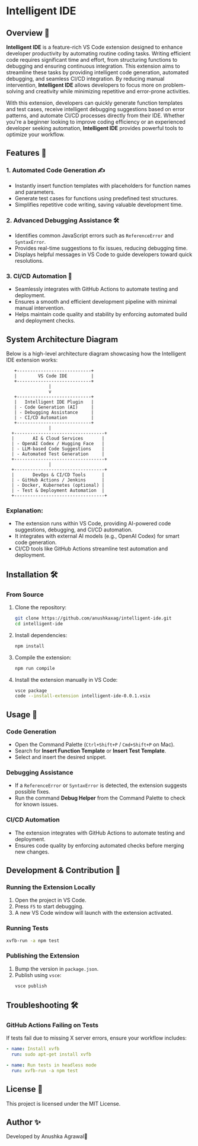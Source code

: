 # Intelligent IDE

## Overview 📝

**Intelligent IDE** is a feature-rich VS Code extension designed to enhance developer productivity by automating routine coding tasks. Writing efficient code requires significant time and effort, from structuring functions to debugging and ensuring continuous integration. This extension aims to streamline these tasks by providing intelligent code generation, automated debugging, and seamless CI/CD integration. By reducing manual intervention, **Intelligent IDE** allows developers to focus more on problem-solving and creativity while minimizing repetitive and error-prone activities.

With this extension, developers can quickly generate function templates and test cases, receive intelligent debugging suggestions based on error patterns, and automate CI/CD processes directly from their IDE. Whether you're a beginner looking to improve coding efficiency or an experienced developer seeking automation, **Intelligent IDE** provides powerful tools to optimize your workflow.

## Features 🚀

### **1. Automated Code Generation** ✍️

- Instantly insert function templates with placeholders for function names and parameters.
- Generate test cases for functions using predefined test structures.
- Simplifies repetitive code writing, saving valuable development time.

### **2. Advanced Debugging Assistance** 🛠️

- Identifies common JavaScript errors such as `ReferenceError` and `SyntaxError`.
- Provides real-time suggestions to fix issues, reducing debugging time.
- Displays helpful messages in VS Code to guide developers toward quick resolutions.

### **3. CI/CD Automation** 🚀

- Seamlessly integrates with GitHub Actions to automate testing and deployment.
- Ensures a smooth and efficient development pipeline with minimal manual intervention.
- Helps maintain code quality and stability by enforcing automated build and deployment checks.

## System Architecture Diagram
Below is a high-level architecture diagram showcasing how the Intelligent IDE extension works:

       +----------------------------+
       |        VS Code IDE         |
       +----------------------------+
                    |
                    v
       +----------------------------+
       |   Intelligent IDE Plugin   |  
       | - Code Generation (AI)     |  
       | - Debugging Assistance     |  
       | - CI/CD Automation         |
       +----------------------------+
                    |
      +----------------------------------+
      |       AI & Cloud Services       |  
      | - OpenAI Codex / Hugging Face   |
      | - LLM-based Code Suggestions    |
      | - Automated Test Generation     |
      +----------------------------------+
                    |
      +----------------------------------+
      |       DevOps & CI/CD Tools      |
      | - GitHub Actions / Jenkins      |
      | - Docker, Kubernetes (optional) |
      | - Test & Deployment Automation  |
      +----------------------------------+
### Explanation:

- The extension runs within VS Code, providing AI-powered code suggestions, debugging, and CI/CD automation.
- It integrates with external AI models (e.g., OpenAI Codex) for smart code generation.
- CI/CD tools like GitHub Actions streamline test automation and deployment.

## Installation 🛠️

### From Source

1. Clone the repository:
   ```sh
   git clone https://github.com/anushkaxag/intelligent-ide.git
   cd intelligent-ide
   ```
2. Install dependencies:
   ```sh
   npm install
   ```
3. Compile the extension:
   ```sh
   npm run compile
   ```
4. Install the extension manually in VS Code:
   ```sh
   vsce package
   code --install-extension intelligent-ide-0.0.1.vsix
   ```

## Usage 📖

### **Code Generation**

- Open the Command Palette (`Ctrl+Shift+P` / `Cmd+Shift+P` on Mac).
- Search for **Insert Function Template** or **Insert Test Template**.
- Select and insert the desired snippet.

### **Debugging Assistance**

- If a `ReferenceError` or `SyntaxError` is detected, the extension suggests possible fixes.
- Run the command **Debug Helper** from the Command Palette to check for known issues.

### **CI/CD Automation**

- The extension integrates with GitHub Actions to automate testing and deployment.
- Ensures code quality by enforcing automated checks before merging new changes.

## Development & Contribution 🤝

### Running the Extension Locally

1. Open the project in VS Code.
2. Press `F5` to start debugging.
3. A new VS Code window will launch with the extension activated.

### Running Tests

```sh
xvfb-run -a npm test
```

### Publishing the Extension

1. Bump the version in `package.json`.
2. Publish using `vsce`:
   ```sh
   vsce publish
   ```

## Troubleshooting 🛠️

### **GitHub Actions Failing on Tests**

If tests fail due to missing X server errors, ensure your workflow includes:

```yaml
- name: Install xvfb
  run: sudo apt-get install xvfb

- name: Run tests in headless mode
  run: xvfb-run -a npm test
```

## License 📜

This project is licensed under the MIT License.

## Author ✨

Developed by Anushka Agrawal🚀
